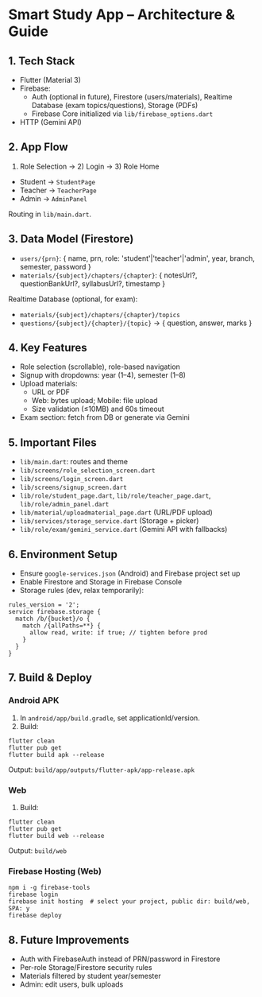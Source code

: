 # Smart Study App – Architecture & Guide

## 1. Tech Stack
- Flutter (Material 3)
- Firebase:
  - Auth (optional in future), Firestore (users/materials), Realtime Database (exam topics/questions), Storage (PDFs)
  - Firebase Core initialized via `lib/firebase_options.dart`
- HTTP (Gemini API)

## 2. App Flow
1) Role Selection → 2) Login → 3) Role Home
- Student → `StudentPage`
- Teacher → `TeacherPage`
- Admin → `AdminPanel`

Routing in `lib/main.dart`.

## 3. Data Model (Firestore)
- `users/{prn}`: { name, prn, role: 'student'|'teacher'|'admin', year, branch, semester, password }
- `materials/{subject}/chapters/{chapter}`: { notesUrl?, questionBankUrl?, syllabusUrl?, timestamp }

Realtime Database (optional, for exam):
- `materials/{subject}/chapters/{chapter}/topics`
- `questions/{subject}/{chapter}/{topic}` → { question, answer, marks }

## 4. Key Features
- Role selection (scrollable), role-based navigation
- Signup with dropdowns: year (1–4), semester (1–8)
- Upload materials:
  - URL or PDF
  - Web: bytes upload; Mobile: file upload
  - Size validation (≤10MB) and 60s timeout
- Exam section: fetch from DB or generate via Gemini

## 5. Important Files
- `lib/main.dart`: routes and theme
- `lib/screens/role_selection_screen.dart`
- `lib/screens/login_screen.dart`
- `lib/screens/signup_screen.dart`
- `lib/role/student_page.dart`, `lib/role/teacher_page.dart`, `lib/role/admin_panel.dart`
- `lib/material/uploadmaterial_page.dart` (URL/PDF upload)
- `lib/services/storage_service.dart` (Storage + picker)
- `lib/role/exam/gemini_service.dart` (Gemini API with fallbacks)

## 6. Environment Setup
- Ensure `google-services.json` (Android) and Firebase project set up
- Enable Firestore and Storage in Firebase Console
- Storage rules (dev, relax temporarily):
```
rules_version = '2';
service firebase.storage {
  match /b/{bucket}/o {
    match /{allPaths=**} {
      allow read, write: if true; // tighten before prod
    }
  }
}
```

## 7. Build & Deploy
### Android APK
1. In `android/app/build.gradle`, set applicationId/version.
2. Build:
```
flutter clean
flutter pub get
flutter build apk --release
```
Output: `build/app/outputs/flutter-apk/app-release.apk`

### Web
1. Build:
```
flutter clean
flutter pub get
flutter build web --release
```
Output: `build/web`

### Firebase Hosting (Web)
```
npm i -g firebase-tools
firebase login
firebase init hosting  # select your project, public dir: build/web, SPA: y
firebase deploy
```

## 8. Future Improvements
- Auth with FirebaseAuth instead of PRN/password in Firestore
- Per-role Storage/Firestore security rules
- Materials filtered by student year/semester
- Admin: edit users, bulk uploads


